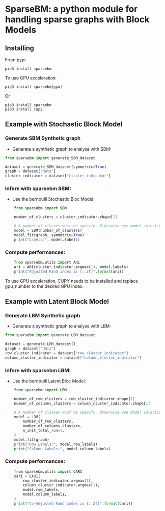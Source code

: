 # SparseBM: a python module for handling sparse graphs with Block Models

## Installing

From pypi:

```
pip3 install sparsebm
```

To use GPU acceleration:

```
pip3 install sparsebm[gpu]
```

Or
```
pip3 install sparsebm
pip3 install cupy
```

## Example with Stochastic Block Model
### Generate SBM Synthetic graph
- Generate a synthetic graph to analyse with SBM:

```python
from sparsebm import generate_SBM_dataset

dataset = generate_SBM_dataset(symmetric=True)
graph = dataset["data"]
cluster_indicator = dataset["cluster_indicator"]
```

### Infere with sparsebm SBM:
 - Use the bernoulli Stochastic Bloc Model:
```python
    from sparsebm import SBM

    number_of_clusters = cluster_indicator.shape[1]

    # A number of classes must be specify. Otherwise see model selection.
    model = SBM(number_of_clusters)
    model.fit(graph, symmetric=True)
    print("Labels:", model.labels)
```

### Compute performances:
```python
    from sparsebm.utils import ARI
    ari = ARI(cluster_indicator.argmax(1), model.labels)
    print("Adjusted Rand index is {:.2f}".format(ari))
```

To use GPU acceleration, CUPY needs to be installed and replace gpu_number to the desired GPU index.

## Example with Latent Block Model

### Generate LBM Synthetic graph
- Generate a synthetic graph to analyse with LBM:

```python
from sparsebm import generate_LBM_dataset

dataset = generate_LBM_dataset()
graph = dataset["data"]
row_cluster_indicator = dataset["row_cluster_indicator"]
column_cluster_indicator = dataset["column_cluster_indicator"]
```

### Infere with sparsebm LBM:
 - Use the bernoulli Latent Bloc Model:
```python
    from sparsebm import LBM

    number_of_row_clusters = row_cluster_indicator.shape[1]
    number_of_columns_clusters = column_cluster_indicator.shape[1]

    # A number of classes must be specify. Otherwise see model selection.
    model = LBM(
        number_of_row_clusters,
        number_of_columns_clusters,
        n_init_total_run=1,
    )
    model.fit(graph)
    print("Row Labels:", model.row_labels)
    print("Column Labels:", model.column_labels)
```

### Compute performances:
```python
    from sparsebm.utils import CARI
    cari = CARI(
        row_cluster_indicator.argmax(1),
        column_cluster_indicator.argmax(1),
        model.row_labels,
        model.column_labels,
    )
    print("Co-Adjusted Rand index is {:.2f}".format(cari))
```
